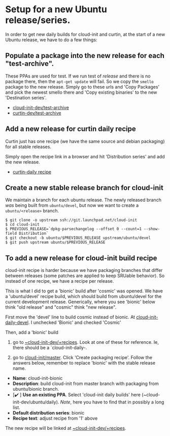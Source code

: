 # Setup for a new Ubuntu release/series.

In order to get new daily builds for cloud-init and curtin, at the start of
a new Ubuntu release, we have to do a few things:

## Populate a package into the new release for each "test-archive".
 
These PPAs are used for test.  If we run test of _release_ and there is no 
package there, then the `apt-get update` will fail. So we copy the
`smello` package to the new release.  Simply go to these urls
and 'Copy Packages' and pick the newest smello there and 
'Copy existing binaries' to the new 'Destination series'.

 * [cloud-init-dev/test-archive](https://launchpad.net/~cloud-init-dev/+archive/ubuntu/test-archive)
 * [curtin-dev/test-archive](https://launchpad.net/~curtin-dev/+archive/ubuntu/test-archive)

## Add a new release for curtin daily recipe
Curtin just has one recipe (we have the same source and debian packaging)
for all stable releases.

Simply open the recipe link in a browser and hit 'Distribution series'
and add the new release.

  * [curtin-daily recipe](https://code.launchpad.net/~curtin-dev/+recipe/curtin-daily)

## Create a new stable release branch for cloud-init
We maintain a branch for each ubuntu release.  The newly released branch *was* being built from `ubuntu/devel`, but now we want to create a `ubuntu/<release>` branch.

    $ git clone -o upstream ssh://git.launchpad.net/cloud-init
    $ cd cloud-init
    $ PREVIOUS_RELEASE=`dpkg-parsechangelog --offset 0 --count=1 --show-field Distribution`
    $ git checkout -b ubuntu/$PREVIOUS_RELEASE upstream/ubuntu/devel
    $ git push upstream ubuntu/$PREVIOUS_RELEASE

## To add a new release for cloud-init build recipe
cloud-init recipe is harder because we have packaging branches that differ
between releases (some patches are applied to keep SRUable behavior).
So instead of one recipe, we have a recipe per release.

This is what I did to get a 'bionic' build after 'cosmic' was opened.
We have a 'ubuntu/devel' recipe build, which should build from ubuntu/devel
for the current development release.  Generically, where you see 'bionic'
below think "old release" and "cosmic" think "new release".

First move the 'devel' line to build cosmic instead of bionic.
At [cloud-init-daily-devel](https://code.launchpad.net/~cloud-init-dev/+recipe/cloud-init-daily-devel). I unchecked 'Bionic' and checked 'Cosmic'

Then, add a 'bionic' build

 1. go to [~cloud-init-dev/+recipes](https://code.launchpad.net/~cloud-init-dev/+recipes).  Look at one of these for reference.  Ie, there should be a `cloud-init-daily-<RELEASE-2>.

 2. go to [cloud-init/master](https://code.launchpad.net/~cloud-init-dev/cloud-init/+git/cloud-init/+ref/master).  Click 'Create packaging recipe'.  Follow the answers below, remember to replace 'bionic' with the stable release name.

   * **Name**: cloud-init-bionic
   * **Description**: build cloud-init from master branch with packaging from ubuntu/bionic branch.
   * [✔️ ] **Use an existing PPA**.  Select 'cloud-init daily builds' here (~cloud-init-dev/ubuntu/daily).  *Note*, here you have to find that in possibly a long list.
   * **Default distribution series**: bionic
   * **Recipe text**: adjust recipe from '1' above

The new recipe will be linked at [~cloud-init-dev/+recipes](https://code.launchpad.net/~cloud-init-dev/+recipes).
